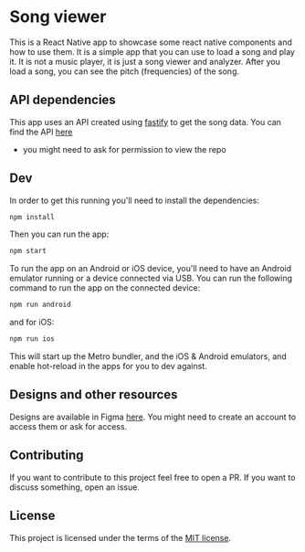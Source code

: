 # Song viewer

This is a React Native app to showcase some react native components and how to use them. It is a simple app that you can use to load a song and play it. It is not a music player, it is just a song viewer and analyzer. After you load a song, you can see the pitch (frequencies) of the song.

## API dependencies

This app uses an API created using [fastify](https://github.com/fastify) to get the song data. You can find the API [here](https://github.com/lasmil/song-viewer-service)

- you might need to ask for permission to view the repo

## Dev

In order to get this running you'll need to install the dependencies:

```bash
npm install
```

Then you can run the app:

```bash
npm start
```

To run the app on an Android or iOS device, you'll need to have an Android emulator running or a device connected via USB. You can run the following command to run the app on the connected device:

```bash
npm run android
```
and for iOS:

```bash
npm run ios
```


This will start up the Metro bundler, and the iOS & Android emulators, and enable hot-reload in the apps for you to dev against.

## Designs and other resources

Designs are available in Figma [here](https://www.figma.com/file/cES8U6tug2xYFymuISaPBT/Untitled?node-id=0%3A1).
You might need to create an account to access them or ask for access.

## Contributing

If you want to contribute to this project feel free to open a PR. If you want to discuss something, open an issue.

## License

This project is licensed under the terms of the [MIT license](https://mit-license.org/).
